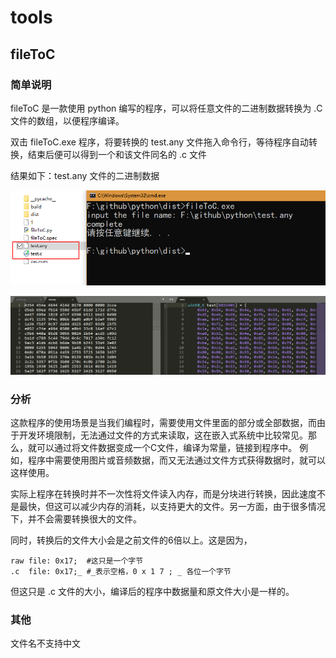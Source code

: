 # tools

## fileToC

### 简单说明
fileToC 是一款使用 python 编写的程序，可以将任意文件的二进制数据转换为 .C 文件的数组，以便程序编译。

双击 fileToC.exe 程序，将要转换的 test.any 文件拖入命令行，等待程序自动转换，结束后便可以得到一个和该文件同名的 .c 文件

结果如下：test.any 文件的二进制数据

![](fileToC/demo.png)

![](fileToC/data.png)

### 分析
这款程序的使用场景是当我们编程时，需要使用文件里面的部分或全部数据，而由于开发环境限制，无法通过文件的方式来读取，这在嵌入式系统中比较常见。那么，就可以通过将文件数据变成一个C文件，编译为常量，链接到程序中。
例如，程序中需要使用图片或音频数据，而又无法通过文件方式获得数据时，就可以这样使用。

实际上程序在转换时并不一次性将文件读入内存，而是分块进行转换，因此速度不是最快，但这可以减少内存的消耗，以支持更大的文件。另一方面，由于很多情况下，并不会需要转换很大的文件。

同时，转换后的文件大小会是之前文件的6倍以上。这是因为，
```
raw file: 0x17;  #这只是一个字节
.c  file: 0x17;_ #_表示空格，0 x 1 7 ; _ 各位一个字节 
```
但这只是 .c 文件的大小，编译后的程序中数据量和原文件大小是一样的。

### 其他
文件名不支持中文

